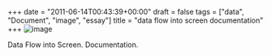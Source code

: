 +++
date = "2011-06-14T00:43:39+00:00"
draft = false
tags = ["data", "Document", "image", "essay"]
title = "data flow into screen documentation"
+++
![image](/tumblr_img/2011-06-14-data-flow-into-screen-documentation/6463653d2a0c4ca5a10dc3661af07c7dd90b7638a01b416318a93ba591d6e25f.jpg)



Data Flow into Screen. Documentation.
